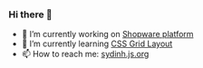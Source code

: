 ### Hi there 👋

- 🔭 I’m currently working on [Shopware platform](https://github.com/shopware/platform)
- 🌱 I’m currently learning [CSS Grid Layout](https://css-tricks.com/snippets/css/complete-guide-grid/)
- 📫 How to reach me: [sydinh.js.org](https://sydinh.js.org/)
